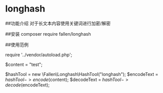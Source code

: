 # longhash

##功能介绍
对于长文本内容使用关键词进行加密/解密

##安装
composer require fallen/longhash

##使用范例

require '../vendor/autoload.php';

$content = "test";

$hashTool = new \Fallen\Longhash\HashTool("longhash");
$encodeText = $hashTool->encode($content);
$decodeText = $hashTool->decode($encodeText);